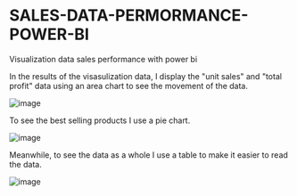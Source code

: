 # SALES-DATA-PERMORMANCE-POWER-BI
Visualization data sales performance with power bi

In the results of the visasulization data, I display the "unit sales" and "total profit" data using an area chart to see the movement of the data.

![image](https://user-images.githubusercontent.com/108322484/179343876-febec65c-2ea5-4dbc-aea2-93ce58954e55.png)

To see the best selling products I use a pie chart.

![image](https://user-images.githubusercontent.com/108322484/179343937-a23ba0ef-96a5-4824-9677-1c43e22d80f7.png)

Meanwhile, to see the data as a whole I use a table to make it easier to read the data.

![image](https://user-images.githubusercontent.com/108322484/179344072-1b762843-c980-4c3c-a0b3-f8da00bff257.png)

